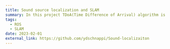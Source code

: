 ```yaml
---
title: Sound source localization and SLAM
summary: In this project TDoA(Time Difference of Arrival) algorithm is implemented to locate the sound source and TAS car is navigated to the source, simultaneously using SLAM to create the map.
tags:
  - ROS
  - SLAM
date: 2023-02-01
external_link: https://github.com/ydschnappi/Sound-localizaiton
---
```

